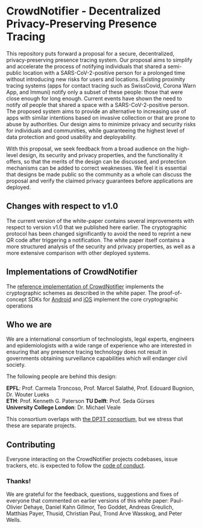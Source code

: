 # CrowdNotifier - Decentralized Privacy-Preserving Presence Tracing

This repository puts forward a proposal for a secure, decentralized,
privacy-preserving presence tracing system. Our proposal aims to simplify and
accelerate the process of notifying individuals that shared a semi-public
location with a SARS-CoV-2-positive person for a prolonged time without
introducing new risks for users and locations. Existing proximity tracing
systems (apps for contact tracing such as SwissCovid, Corona Warn App, and
Immuni) notify only a subset of these people: those that were close enough for
long enough. Current events have shown the need to notify _all_ people that
shared a space with a SARS-CoV-2-positive person. The proposed system aims to
provide an alternative to increasing use of apps with similar intentions based
on invasive collection or that are prone to abuse by authorities. Our
design aims to minimize privacy and security risks for individuals
and communities, while guaranteeing the highest level of data protection and
good usability and deployability.

With this proposal, we seek feedback from a broad audience on the high-level
design, its security and privacy properties, and the functionality it offers, so
that the merits of the design can be discussed, and protection mechanisms can be
added to correct weaknesses. We feel it is essential that designs be made public
so the community as a whole can discuss the proposal and verify the claimed
privacy guarantees before applications are deployed.

## Changes with respect to v1.0

The current version of the white-paper contains several improvements with respect to version v1.0 that we published here earlier. The cryptographic protocol has been changed significantly to avoid the need to reprint a new QR code after triggering a notification. The white paper itself contains a more structured analysis of the security and privacy properties, as well as a more extensive comparison with other deployed systems.

## Implementations of CrowdNotifier

The [reference implementation of CrowdNotifier](https://github.com/CrowdNotifier/crowdnotifier-ts/) implements the cryptographic schemes as described in the white paper. The proof-of-concept SDKs 
for [Android](https://github.com/CrowdNotifier/crowdnotifier-sdk-android) and [iOS](https://github.com/CrowdNotifier/crowdnotifier-sdk-ios) implement the core cryptographic operations 

## Who we are

We are a international consortium of technologists, legal experts, engineers and
epidemiologists with a wide range of experience who are interested in ensuring
that any presence tracing technology does not result in governments obtaining
surveillance capabilities which will endanger civil society.

The following people are behind this design:

**EPFL**: Prof. Carmela Troncoso, Prof. Marcel Salathé, Prof. Edouard Bugnion, Dr. Wouter Lueks  
**ETH**: Prof. Kenneth G. Paterson
**TU Delft**: Prof. Seda Gürses  
**University College London**: Dr. Michael Veale

This consortium overlaps with [the DP3T
consortium](https://github.com/DP-3T/documents), but we stress that these are
separate projects.

## Contributing

Everyone interacting on the CrowdNotifier projects codebases, issue trackers, etc. is expected to follow the [code of conduct](CODE_OF_CONDUCT.txt).

### Thanks!

We are grateful for the feedback, questions, suggestions and fixes of everyone that commented on earlier versions of this white paper:
Paul-Olivier Dehaye,
Daniel Kahn Gillmor,
Teo Goddet,
Andreas Greulich,
Matthias Payer,
Thusid,
Christian Paul,
Trond Arve Wasskog,
and Peter Wells.
